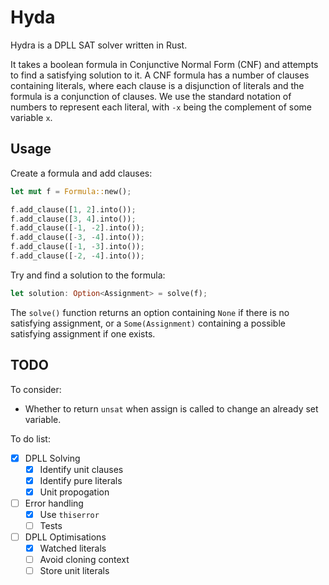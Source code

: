 # Hyda

Hydra is a DPLL SAT solver written in Rust.

It takes a boolean formula in Conjunctive Normal Form (CNF) and attempts to find a satisfying solution to it.
A CNF formula has a number of clauses containing literals, where each clause is a disjunction of literals and the formula is a conjunction of clauses.
We use the standard notation of numbers to represent each literal, with `-x` being the complement of some variable `x`.

## Usage
Create a formula and add clauses:
```rust
let mut f = Formula::new();

f.add_clause([1, 2].into());
f.add_clause([3, 4].into());
f.add_clause([-1, -2].into());
f.add_clause([-3, -4].into());
f.add_clause([-1, -3].into());
f.add_clause([-2, -4].into());
```
Try and find a solution to the formula:
```rust
let solution: Option<Assignment> = solve(f);
```
The `solve()` function returns an option containing `None` if there is no satisfying assignment, or a `Some(Assignment)` containing a possible satisfying assignment if one exists.

## TODO
To consider:
- Whether to return `unsat` when assign is called to change an already set variable.

To do list:
- [x] DPLL Solving
  - [x] Identify unit clauses
  - [x] Identify pure literals
  - [x] Unit propogation
- [ ] Error handling
  - [x] Use `thiserror`
  - [ ] Tests
- [ ] DPLL Optimisations
  - [x] Watched literals
  - [ ] Avoid cloning context
  - [ ] Store unit literals
